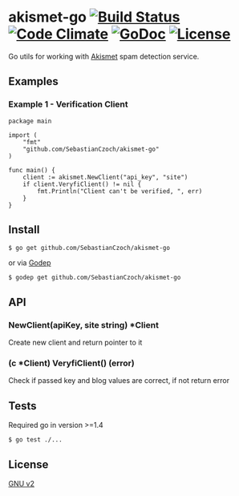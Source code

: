 # akismet-go [![Build Status](https://travis-ci.org/SebastianCzoch/akismet-go.svg?branch=master)](https://travis-ci.org/SebastianCzoch/akismet-go) [![Code Climate](https://codeclimate.com/github/SebastianCzoch/akismet-go/badges/gpa.svg)](https://codeclimate.com/github/SebastianCzoch/akismet-go) [![GoDoc](https://godoc.org/github.com/SebastianCzoch/akismet-go?status.svg)](https://godoc.org/github.com/SebastianCzoch/akismet-go)  [![License](https://img.shields.io/badge/licence-GNU%20v2-green.svg)](./LICENSE)



Go utils for working with [Akismet](http://www.akismet.com/) spam detection service.

## Examples
### Example 1 - Verification Client
```
package main

import (
	"fmt"
	"github.com/SebastianCzoch/akismet-go"
)

func main() {
	client := akismet.NewClient("api_key", "site")
	if client.VeryfiClient() != nil {
		fmt.Println("Client can't be verified, ", err)
	}
}
```

## Install

```
$ go get github.com/SebastianCzoch/akismet-go
````

or via [Godep](https://github.com/tools/godep)
```
$ godep get github.com/SebastianCzoch/akismet-go
```


## API
### NewClient(apiKey, site string) *Client
Create new client and return pointer to it

### (c *Client) VeryfiClient() (error)
Check if passed key and blog values are correct, if not return error

## Tests
Required go in version >=1.4

```
$ go test ./...
````

## License

[GNU v2](./LICENSE)
